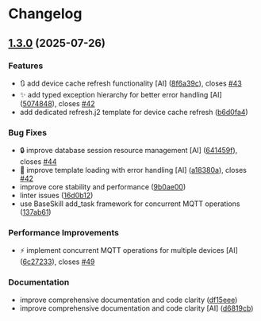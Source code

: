 # Changelog

## [1.3.0](https://github.com/stkr22/private-assistant-switch-skill-py/compare/v1.2.1...v1.3.0) (2025-07-26)


### Features

* :arrows_clockwise: add device cache refresh functionality [AI] ([8f6a39c](https://github.com/stkr22/private-assistant-switch-skill-py/commit/8f6a39c0cf319f2cd8fa51010f48545ef894fb78)), closes [#43](https://github.com/stkr22/private-assistant-switch-skill-py/issues/43)
* :sparkles: add typed exception hierarchy for better error handling [AI] ([5074848](https://github.com/stkr22/private-assistant-switch-skill-py/commit/5074848b4368c7d84f87002d933c632aec54b6bb)), closes [#42](https://github.com/stkr22/private-assistant-switch-skill-py/issues/42)
* add dedicated refresh.j2 template for device cache refresh ([b6d0fa4](https://github.com/stkr22/private-assistant-switch-skill-py/commit/b6d0fa4a0f3bd352edad5643af2da1a89aa000a9))


### Bug Fixes

* :lock: improve database session resource management [AI] ([641459f](https://github.com/stkr22/private-assistant-switch-skill-py/commit/641459f0233cbeff94e4530861da6aeffe420ad7)), closes [#44](https://github.com/stkr22/private-assistant-switch-skill-py/issues/44)
* :wrench: improve template loading with error handling [AI] ([a18380a](https://github.com/stkr22/private-assistant-switch-skill-py/commit/a18380aaef1e6d9a339ccadf61492ee11b9ef2d7)), closes [#42](https://github.com/stkr22/private-assistant-switch-skill-py/issues/42)
* improve core stability and performance ([9b0ae00](https://github.com/stkr22/private-assistant-switch-skill-py/commit/9b0ae008444a4c9fed881db9ae8ce66a520f00c4))
* linter issues ([16d0b12](https://github.com/stkr22/private-assistant-switch-skill-py/commit/16d0b129b7b8af12eb9320f8e984e16253ae3595))
* use BaseSkill add_task framework for concurrent MQTT operations ([137ab61](https://github.com/stkr22/private-assistant-switch-skill-py/commit/137ab61c413e758096169a5b05e9a4d33d1821ee))


### Performance Improvements

* :zap: implement concurrent MQTT operations for multiple devices [AI] ([6c27233](https://github.com/stkr22/private-assistant-switch-skill-py/commit/6c2723360da05ffe57e996d232d1098ac75d429e)), closes [#49](https://github.com/stkr22/private-assistant-switch-skill-py/issues/49)


### Documentation

* improve comprehensive documentation and code clarity ([df15eee](https://github.com/stkr22/private-assistant-switch-skill-py/commit/df15eeed3a484ccc872cd7ce4fa75afaeda23803))
* improve comprehensive documentation and code clarity [AI] ([d6819cb](https://github.com/stkr22/private-assistant-switch-skill-py/commit/d6819cb565791c8e24b36cfe8bfe5609daaaeeca))
